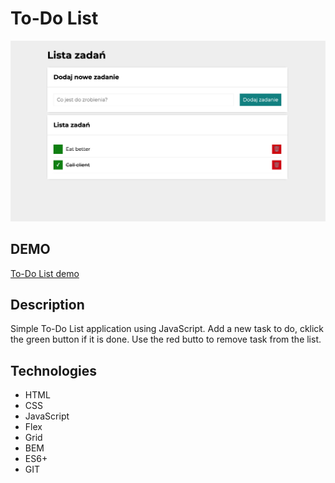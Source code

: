 # To-Do List

![Preview](images/Zrzut%20ekranu%20.png)

## DEMO

[To-Do List demo](https://rudolfini.github.io/todo-list/)

## Description

Simple To-Do List application using JavaScript. Add a new task to do, cklick the green button if it is done. Use the red butto to remove task from the list. 

## Technologies

- HTML
- CSS
- JavaScript
- Flex
- Grid
- BEM
- ES6+
- GIT